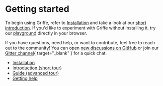 # Getting started

To begin using Griffe, refer to [Installation](installation.md) and take a look at our [short introduction](introduction.md). If you'd like to experiment with Griffe without installing it, try our [playground](playground.md) directly in your browser.

If you have questions, need help, or want to contribute, feel free to reach out to the community! You can open [new discussions on GitHub](https://github.com/mkdocstrings/griffe/discussions) or join our [Gitter channel](https://app.gitter.im/#/room/#mkdocstrings_griffe:gitter.im){ target="_blank" } for a quick chat.

- [Installation](installation.md)
- [Introduction (short tour)](introduction.md)
- [Guide (advanced tour)](guide.md)
- [Getting help](getting-help.md)
